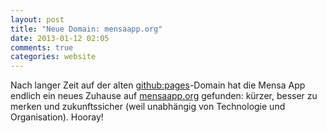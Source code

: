 ```yaml
---
layout: post
title: "Neue Domain: mensaapp.org"
date: 2013-01-12 02:05
comments: true
categories: website
---
```


Nach langer Zeit auf der alten [github:pages][1]-Domain hat die Mensa App 
endlich ein neues Zuhause auf [mensaapp.org][1] gefunden: kürzer, besser 
zu merken und zukunftssicher (weil unabhängig von Technologie und 
Organisation). Hooray!

[1]: http://pages.github.com/
[2]: http://mensaapp.org
